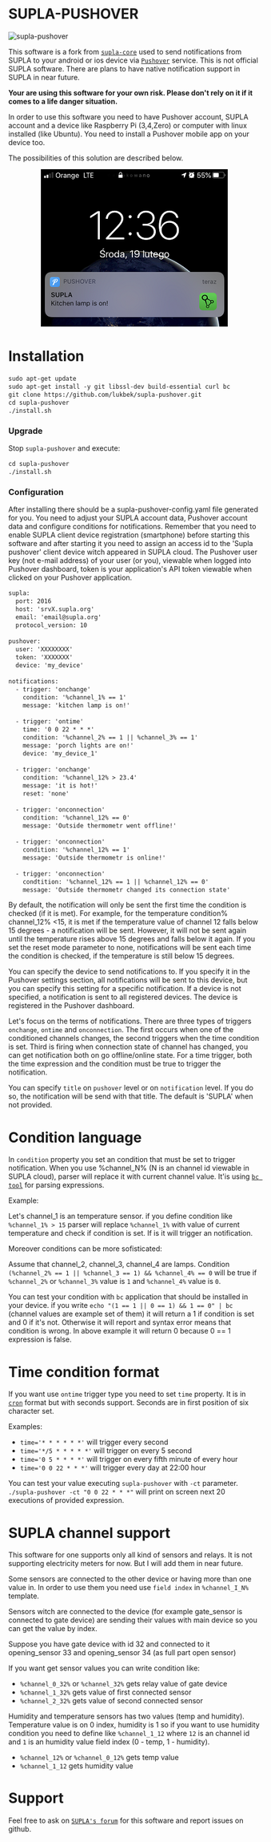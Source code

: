 # SUPLA-PUSHOVER

![supla-pushover](https://github.com/lukbek/supla-core/workflows/supla-pushover/badge.svg?branch=supla-pushover)

This software is a fork from [`supla-core`](https://github.com/SUPLA/supla-core) used to send notifications from SUPLA to your android or ios device via [`Pushover`](https://pushover.net/) service. This is not official SUPLA software. There are plans to have native notification support in SUPLA in near future. 

<b>Your are using this software for your own risk. Please don't rely on it if it comes to a life danger situation.</b>

In order to use this software you need to have Pushover account, SUPLA account and a device like Raspberry Pi (3,4,Zero) or computer with linux installed (like Ubuntu). You need to install a Pushover mobile app on your device too.

The possibilities of this solution are described below. 

<p align="center"> 
<img src="kitchen.png">
</p>


# Installation
```
sudo apt-get update
sudo apt-get install -y git libssl-dev build-essential curl bc
git clone https://github.com/lukbek/supla-pushover.git
cd supla-pushover
./install.sh
```

### Upgrade

Stop `supla-pushover` and execute:

```
cd supla-pushover
./install.sh
```

### Configuration

After installing there should be a supla-pushover-config.yaml file generated for you. You need to adjust your SUPLA account data, Pushover account data and configure conditions for notifications. 
Remember that you need to enable SUPLA client device registration (smartphone) before starting this software and after starting it you need to assign an access id to the 'Supla pushover' client device witch appeared in SUPLA cloud.
The Pushover user key (not e-mail address) of your user (or you), viewable when logged into Pushover dashboard, token is your application's API token viewable when clicked on your Pushover application.

```
supla:
  port: 2016
  host: 'srvX.supla.org'
  email: 'email@supla.org'
  protocol_version: 10

pushover:
  user: 'XXXXXXXX'
  token: 'XXXXXXX'
  device: 'my_device'

notifications:
  - trigger: 'onchange'
    condition: '%channel_1% == 1'
    message: 'kitchen lamp is on!'

  - trigger: 'ontime'
    time: '0 0 22 * * *'
    condition: '%channel_2% == 1 || %channel_3% == 1'
    message: 'porch lights are on!'
    device: 'my_device_1'
  
  - trigger: 'onchange'
    condition: '%channel_12% > 23.4'
    message: 'it is hot!'
    reset: 'none'
    
  - trigger: 'onconnection'
    condition: '%channel_12% == 0'
    message: 'Outside thermometr went offline!'

  - trigger: 'onconnection'
    condition: '%channel_12% == 1'
    message: 'Outside thermometr is online!'
    
  - trigger: 'onconnection'
    condtition: '%channel_12% == 1 || %channel_12% == 0'
    message: 'Outside thermometr changed its connection state'

```

By default, the notification will only be sent the first time the condition is checked (if it is met). For example, for the temperature condition% channel_12% <15, it is met if the temperature value of channel 12 falls below 15 degrees - a notification will be sent. However, it will not be sent again until the temperature rises above 15 degrees and falls below it again. If you set the reset mode parameter to none, notifications will be sent each time the condition is checked, if the temperature is still below 15 degrees.

You can specify the device to send notifications to. If you specify it in the Pushover settings section, all notifications will be sent to this device, but you can specify this setting for a specific notification. If a device is not specified, a notification is sent to all registered devices. The device is registered in the Pushover dashboard.

Let's focus on the terms of notifications. There are three types of triggers `onchange`, `ontime` and `onconnection`. The first occurs when one of the conditioned channels changes, the second triggers when the time condition is set. Third is firing when connection state of channel has changed, you can get notification both on go offline/online state.
For a time trigger, both the time expression and the condition must be true to trigger the notification.

You can specify `title` on `pushover` level or on `notification` level. If you do so, the notification will be send with that title.
The default is 'SUPLA' when not provided.

# Condition language

In `condition` property you set an condition that must be set to trigger notification.
When you use %channel_N% (N is an channel id viewable in SUPLA cloud), parser will replace it with current channel value.
It'is using [`bc tool`](https://pl.wikipedia.org/wiki/Bc_(Unix)) for parsing expressions.

Example: 

Let's channel_1 is an temperature sensor. if you define condition like `%channel_1% > 15` parser will replace `%channel_1%` with value of current temperature and check if condition is set. If is it will trigger an notification.

Moreover conditions can be more sofisticated:

Assume that channel_2, channel_3, channel_4 are lamps. 
Condition `(%channel_2% == 1 || %channel_3 == 1) && %channel_4% == 0` will be true if `%channel_2%` or `%channel_3%` value is `1` and `%channel_4%` value is `0`.

You can test your condition with `bc` application that should be installed in your device. 
if you write `echo "(1 == 1 || 0 == 1) && 1 == 0" | bc` (channel values are example set of them) it will return a 1 if condition is set and 0 if it's not. Otherwise it will report and syntax error means that condition is wrong. In above example it will return 0 because 0 == 1 expression is false.

# Time condition format 

If you want use `ontime` trigger type you need to set `time` property. It is in [`cron`](https://en.wikipedia.org/wiki/Cron) format but with seconds support. Seconds are in first position of six character set.

Examples:

* `time='* * * * * *'` will trigger every second
* `time='*/5 * * * * *'` will trigger on every 5 second
* `time='0 5 * * * *'` will trigger on every fifth minute of every hour
* `time='0 0 22 * * *'` will trigger every day at 22:00 hour

You can test your value executing `supla-pushover` with `-ct` parameter. 
`./supla-pushover -ct "0 0 22 * * *"` will print on screen next 20 executions of provided expression.

# SUPLA channel support

This software for one supports only all kind of sensors and relays. It is not supporting electricity meters for now. But I will add them in near future.

Some sensors are connected to the other device or having more than one value in. In order to use them you need use `field index` in `%channel_I_N%` template.

Sensors witch are connected to the device (for example gate_sensor is connected to gate device) are sending their values with main device so you can get the value by index. 

Suppose you have gate device with id 32 and connected to it opening_sensor 33 and opening_sensor 34 (as full part open sensor)

If you want get sensor values you can write condition like:
* `%channel_0_32%` or `%channel_32%` gets relay value of gate device
* `%channel_1_32%` gets value of first connected sensor 
* `%channel_2_32%` gets value of second connected sensor 

Humidity and temperature sensors has two values (temp and humidity). 
Temperature value is on 0 index, humidity is 1 so if you want to use humidity condition you need to define like `%channel_1_12` where `12` is an channel id and `1` is an humidity value field index (0 - temp, 1 - humidity).

* `%channel_12%` or `%channel_0_12%` gets temp value
* `%channel_1_12` gets humidity value

# Support

Feel free to ask on [`SUPLA's forum`](https://forum.supla.org/viewtopic.php?f=9&t=6188) for this software and report issues on github.

